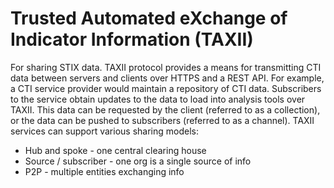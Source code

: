 # Trusted Automated eXchange of Indicator Information (TAXII)

For sharing STIX data. TAXII protocol provides a means for transmitting CTI data between servers and clients over HTTPS and a REST API. For example, a CTI service provider would maintain a repository of CTI data. Subscribers to the service obtain updates to the data to load into analysis tools over TAXII. This data can be requested by the client (referred to as a collection), or the data can be pushed to subscribers (referred to as a channel). TAXII services can support various sharing models:&#x20;

* Hub and spoke - one central clearing house&#x20;
* Source / subscriber - one org is a single source of info&#x20;
* P2P - multiple entities exchanging info



